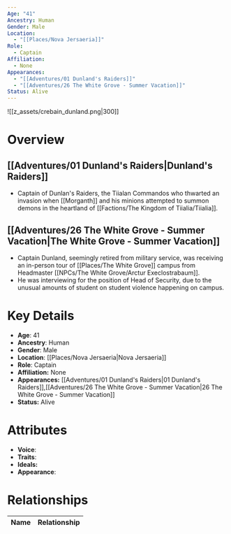 ```yaml
---
Age: "41"
Ancestry: Human
Gender: Male
Location:
  - "[[Places/Nova Jersaeria]]"
Role:
  - Captain
Affiliation:
  - None
Appearances:
  - "[[Adventures/01 Dunland's Raiders]]"
  - "[[Adventures/26 The White Grove - Summer Vacation]]"
Status: Alive
---
```

![[z_assets/crebain_dunland.png|300]]

# Overview

## [[Adventures/01 Dunland's Raiders\|Dunland's Raiders]]
- Captain of Dunlan's Raiders, the Tiialan Commandos who thwarted an invasion when [[Morganth]] and his minions attempted to summon demons in the heartland of [[Factions/The Kingdom of Tiialia/Tiialia]].

## [[Adventures/26 The White Grove - Summer Vacation\|The White Grove - Summer Vacation]]
- Captain Dunland, seemingly retired from military service, was receiving an in-person tour of [[Places/The White Grove]] campus from Headmaster [[NPCs/The White Grove/Arctur Execlostrabaum]].
- He was interviewing for the position of Head of Security, due to the unusual amounts of student on student violence happening on campus.

# Key Details
- **Age**: 41
- **Ancestry**: Human
- **Gender**: Male
- **Location**: [[Places/Nova Jersaeria\|Nova Jersaeria]]
- **Role**: Captain
- **Affiliation:** None
- **Appearances:** [[Adventures/01 Dunland's Raiders\|01 Dunland's Raiders]],[[Adventures/26 The White Grove - Summer Vacation\|26 The White Grove - Summer Vacation]]
- **Status:** Alive

# Attributes
- **Voice**: 
- **Traits**: 
- **Ideals:** 
- **Appearance**:

# Relationships

| Name  | Relationship |
| ----- | ------------ |
